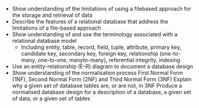 - Show understanding of the limitations of using a filebased approach for the storage and retrieval of data 
- Describe the features of a relational database that address the limitations of a file-based approach
- Show understanding of and use the terminology associated with a relational database model
	- Including entity, table, record, field, tuple, attribute, primary key, candidate key, secondary key, foreign key, relationship (one-to-many, one-to-one, manyto-many), referential integrity, indexing 
- Use an entity-relationship (E-R) diagram to document a database design
- Show understanding of the normalisation process First Normal Form (1NF), Second Normal Form (2NF) and Third Normal Form (3NF) Explain why a given set of database tables are, or are not, in 3NF Produce a normalised database design for a description of a database, a given set of data, or a given set of tables